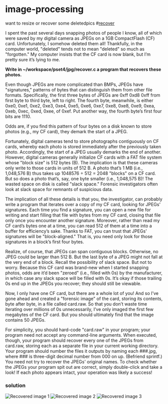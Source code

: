 # image-processing
want to resize or recover some deletedpics
#[recover](http://cdn.cs50.net/2016/x/psets/4/pset4/pset4.html#recover)

I spent the past several days snapping photos of people I know, all of which were saved by my digital camera as JPEGs on a 1GB CompactFlash (CF) card. Unfortunately, I somehow deleted them all! Thankfully, in the computer world, "deleted" tends not to mean "deleted" so much as "forgotten." My computer insists that the CF card is now blank, but I’m pretty sure it’s lying to me.

**Write in ~/workspace/pset4/jpg/recover.c a program that recovers these photos.**

Even though JPEGs are more complicated than BMPs, JPEGs have "signatures," patterns of bytes that can distinguish them from other file formats. Specifically, the first three bytes of JPEGs are 0xff 0xd8 0xff from first byte to third byte, left to right. The fourth byte, meanwhile, is either 0xe0, 0xe1, 0xe2, 0xe3, 0xe4, 0xe5, 0xe6, 0xe7, 0xe8, 0xe8, 0xe9, 0xea, 0xeb, 0xec, 0xed, 0xee, of 0xef. Put another way, the fourth byte’s first four bits are 1110.

Odds are, if you find this pattern of four bytes on a disk known to store photos (e.g., my CF card), they demark the start of a JPEG.

Fortunately, digital cameras tend to store photographs contiguously on CF cards, whereby each photo is stored immediately after the previously taken photo. Accordingly, the start of a JPEG usually demarks the end of another. However, digital cameras generally initialize CF cards with a FAT file system whose "block size" is 512 bytes (B). The implication is that these cameras only write to those cards in units of 512 B. A photo that’s 1 MB (i.e., 1,048,576 B) thus takes up 1048576 ÷ 512 = 2048 "blocks" on a CF card. But so does a photo that’s, say, one byte smaller (i.e., 1,048,575 B)! The wasted space on disk is called "slack space." Forensic investigators often look at slack space for remnants of suspicious data.

The implication of all these details is that you, the investigator, can probably write a program that iterates over a copy of my CF card, looking for JPEGs' signatures. Each time you find a signature, you can open a new file for writing and start filling that file with bytes from my CF card, closing that file only once you encounter another signature. Moreover, rather than read my CF card’s bytes one at a time, you can read 512 of them at a time into a buffer for efficiency’s sake. Thanks to FAT, you can trust that JPEGs' signatures will be "block-aligned." That is, you need only look for those signatures in a block’s first four bytes.

Realize, of course, that JPEGs can span contiguous blocks. Otherwise, no JPEG could be larger than 512 B. But the last byte of a JPEG might not fall at the very end of a block. Recall the possibility of slack space. But not to worry. Because this CF card was brand-new when I started snapping photos, odds are it’d been "zeroed" (i.e., filled with 0s) by the manufacturer, in which case any slack space will be filled with 0s. It’s okay if those trailing 0s end up in the JPEGs you recover; they should still be viewable.

Now, I only have one CF card, but there are a whole lot of you! And so I’ve gone ahead and created a "forensic image" of the card, storing its contents, byte after byte, in a file called card.raw. So that you don’t waste time iterating over millions of 0s unnecessarily, I’ve only imaged the first few megabytes of the CF card. But you should ultimately find that the image contains 50 JPEGs.

For simplicity, you should hard-code "card.raw" in your program; your program need not accept any command-line arguments. When executed, though, your program should recover every one of the JPEGs from card.raw, storing each as a separate file in your current working directory. Your program should number the files it outputs by naming each ###.jpg, where ### is three-digit decimal number from 000 on up. (Befriend sprintf.) You need not try to recover the JPEGs' original names. To check whether the JPEGs your program spit out are correct, simply double-click and take a look! If each photo appears intact, your operation was likely a success!

### solution
![Recovered image 1](http://i.imgur.com/uvGVi8r.png)
![Recovered image 2](http://i.imgur.com/96evyQ4.png)
![Recovered image 3](http://i.imgur.com/PQXVKrR.png)

